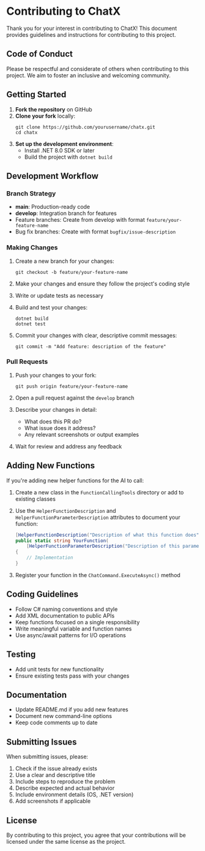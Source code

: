 # Contributing to ChatX

Thank you for your interest in contributing to ChatX! This document provides guidelines and instructions for contributing to this project.

## Code of Conduct

Please be respectful and considerate of others when contributing to this project. We aim to foster an inclusive and welcoming community.

## Getting Started

1. **Fork the repository** on GitHub
2. **Clone your fork** locally:
   ```
   git clone https://github.com/yourusername/chatx.git
   cd chatx
   ```
3. **Set up the development environment**:
   - Install .NET 8.0 SDK or later
   - Build the project with `dotnet build`

## Development Workflow

### Branch Strategy

- **main**: Production-ready code
- **develop**: Integration branch for features
- Feature branches: Create from develop with format `feature/your-feature-name`
- Bug fix branches: Create with format `bugfix/issue-description`

### Making Changes

1. Create a new branch for your changes:
   ```
   git checkout -b feature/your-feature-name
   ```

2. Make your changes and ensure they follow the project's coding style

3. Write or update tests as necessary

4. Build and test your changes:
   ```
   dotnet build
   dotnet test
   ```

5. Commit your changes with clear, descriptive commit messages:
   ```
   git commit -m "Add feature: description of the feature"
   ```

### Pull Requests

1. Push your changes to your fork:
   ```
   git push origin feature/your-feature-name
   ```

2. Open a pull request against the `develop` branch

3. Describe your changes in detail:
   - What does this PR do?
   - What issue does it address?
   - Any relevant screenshots or output examples

4. Wait for review and address any feedback

## Adding New Functions

If you're adding new helper functions for the AI to call:

1. Create a new class in the `FunctionCallingTools` directory or add to existing classes

2. Use the `HelperFunctionDescription` and `HelperFunctionParameterDescription` attributes to document your function:
   ```csharp
   [HelperFunctionDescription("Description of what this function does")]
   public static string YourFunction(
       [HelperFunctionParameterDescription("Description of this parameter")] string param1)
   {
       // Implementation
   }
   ```

3. Register your function in the `ChatCommand.ExecuteAsync()` method

## Coding Guidelines

- Follow C# naming conventions and style
- Add XML documentation to public APIs
- Keep functions focused on a single responsibility
- Write meaningful variable and function names
- Use async/await patterns for I/O operations

## Testing

- Add unit tests for new functionality
- Ensure existing tests pass with your changes

## Documentation

- Update README.md if you add new features
- Document new command-line options
- Keep code comments up to date

## Submitting Issues

When submitting issues, please:

1. Check if the issue already exists
2. Use a clear and descriptive title
3. Include steps to reproduce the problem
4. Describe expected and actual behavior
5. Include environment details (OS, .NET version)
6. Add screenshots if applicable

## License

By contributing to this project, you agree that your contributions will be licensed under the same license as the project.